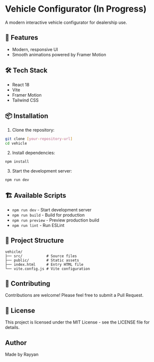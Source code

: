 # Vehicle Configurator (In Progress)

A modern interactive vehicle configurator for dealership use. 

## 🚀 Features

- Modern, responsive UI
- Smooth animations powered by Framer Motion

## 🛠️ Tech Stack

- React 18
- Vite
- Framer Motion
- Tailwind CSS

## 📦 Installation

1. Clone the repository:
```bash
git clone [your-repository-url]
cd vehicle
```

2. Install dependencies:
```bash
npm install
```

3. Start the development server:
```bash
npm run dev
```

## 🏗️ Available Scripts

- `npm run dev` - Start development server
- `npm run build` - Build for production
- `npm run preview` - Preview production build
- `npm run lint` - Run ESLint

## 🎨 Project Structure

```
vehicle/
├── src/           # Source files
├── public/        # Static assets
├── index.html     # Entry HTML file
└── vite.config.js # Vite configuration
```

## 🤝 Contributing

Contributions are welcome! Please feel free to submit a Pull Request.

## 📝 License

This project is licensed under the MIT License - see the LICENSE file for details.

## Author

Made by Rayyan
